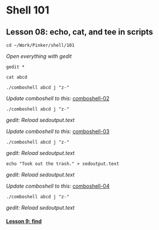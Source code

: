 # Shell 101
## Lesson 08: echo, cat, and tee in scripts

`cd ~/Work/Pinker/shell/101`

*Open everything with gedit*

`gedit *`

`cat abcd`

`./comboshell abcd j "z-"`

*Update comboshell to this:* [comboshell-02](https://github.com/inkVerb/pinker/blob/master/101-shell/comboshell-02)

`./comboshell abcd j "z-"`

*gedit: Reload sedoutput.text*

*Update comboshell to this:* [comboshell-03](https://github.com/inkVerb/pinker/blob/master/101-shell/comboshell-03)

`./comboshell abcd j "z-"`

*gedit: Reload sedoutput.text*

`echo "Took out the trash." > sedoutput.text`

*gedit: Reload sedoutput.text*

*Update comboshell to this:* [comboshell-04](https://github.com/inkVerb/pinker/blob/master/101-shell/comboshell-04)

`./comboshell abcd j "z-"`

*gedit: Reload sedoutput.text*

#### [Lesson 9: find](https://github.com/inkVerb/pinker/blob/master/101-shell/Lesson-09.md)
